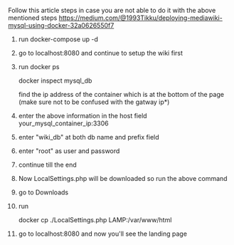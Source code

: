 Follow this article steps in case you are not able to do it with the above mentioned steps
https://medium.com/@1993Tikku/deploying-mediawiki-mysql-using-docker-32a0626550f7

1. run 
    docker-compose up -d

2. go to localhost:8080 and continue to setup the wiki first
3. run 
    docker ps 

    docker inspect mysql_db

    find the ip address of the container which is at the bottom of the page (make sure not to be confused with the gatway ip*)

4. enter the above information in the host field
    your_mysql_container_ip:3306

5. enter "wiki_db" at both db name and prefix field

6. enter "root" as user and password

7. continue till the end

8. Now LocalSettings.php will be downloaded so run the above command

9. go to Downloads

10. run

    docker cp ./LocalSettings.php LAMP:/var/www/html

11. go to localhost:8080 and now you'll see the landing page

